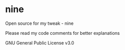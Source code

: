 # nine
Open source for my tweak - nine

Please read my code comments for better explanations

GNU General Public License v3.0
